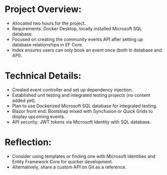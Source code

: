 # Project Overview:
- Allocated two hours for the project.
- Requirements: Docker Desktop, locally installed Microsoft SQL database.
- Focused on creating the community events API after setting up database relationships in EF Core.
- Index ensures users can only book an event once (both in database and API).

# Technical Details:
- Created event controller and set up dependency injection.
- Established unit testing and integrated testing projects (no content added yet).
- Plan to use Dockerized Microsoft SQL database for integrated testing.
- Blazor front end: Bootstrap mixed with Syncfusion or Quick Grids to display upcoming events.
- API security: JWT tokens via Microsoft Identity with SQL database.

# Reflection:
- Consider using templates or finding one with Microsoft Identities and Entity Framework Core for quicker development.
- Alternatively, share a custom API on Git as a reference.